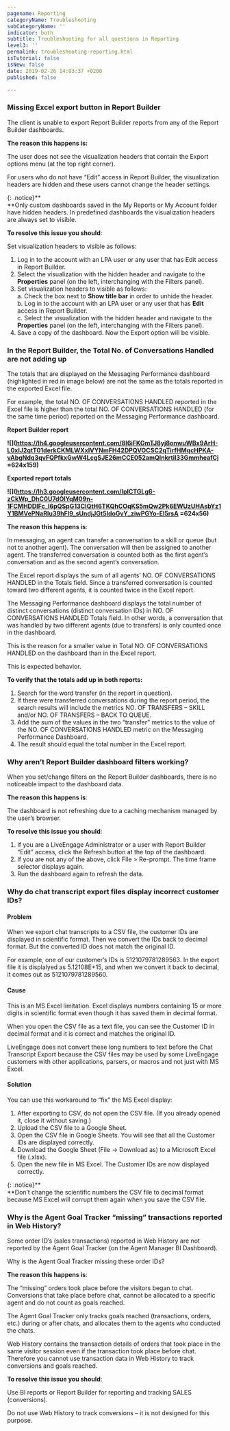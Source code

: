```yaml
---
pagename: Reporting
categoryName: Troubleshooting
subCategoryName: ''
indicator: both
subtitle: Troubleshooting for all questions in Reporting
level3: ''
permalink: troubleshooting-reporting.html
isTutorial: false
isNew: false
date: 2019-02-26 14:03:37 +0200
published: false

---
```

### Missing Excel export button in Report Builder

The client is unable to export Report Builder reports from any of the Report Builder dashboards.

**The reason this happens is:**

The user does not see the visualization headers that contain the Export options menu (at the top right corner).

For users who do not have “Edit” access in Report Builder, the visualization headers are hidden and these users cannot change the header settings.

{: .notice}**  
**Only custom dashboards saved in the My Reports or My Account folder have hidden headers. In predefined dashboards the visualization headers are always set to visible.

**To resolve this issue you should**:

Set visualization headers to visible as follows:

1. Log in to the account with an LPA user or any user that has Edit access in Report Builder.
2. Select the visualization with the hidden header and navigate to the **Properties** panel (on the left, interchanging with the Filters panel).
3. Set visualization headers to visible as follows:  
   a. Check the box next to **Show title bar** in order to unhide the header.  
   b. Log in to the account with an LPA user or any user that has **Edit** access in Report Builder.  
   c. Select the visualization with the hidden header and navigate to the **Properties** panel (on the left, interchanging with the Filters panel).
4. Save a copy of the dashboard. Now the Export option will be visible.

### In the Report Builder, the Total No. of Conversations Handled are not adding up

The totals that are displayed on the Messaging Performance dashboard (highlighted in red in image below) are not the same as the totals reported in the exported Excel file.

For example, the total NO. OF CONVERSATIONS HANDLED reported in the Excel file is higher than the total NO. OF CONVERSATIONS HANDLED (for the same time period) reported on the Messaging Performance dashboard.

**Report Builder report**

**![](https://lh4.googleusercontent.com/8I6iFKGmTJ8yj8onwuWBx9ArH-L0xlJ2qtT01derkCKMLWXxIVYNmFH42DPQVOCSC2qTirfHMqcHPKA-vAbgNdq3qvFQPfkxGwW4LcgSJE26mCCE052amQInkrtil33GmmheafCj =624x159)**

**Exported report totals**

**![](https://lh3.googleusercontent.com/IplCTGLg6-zCkWp_DhC0U7dOlYqM09n-1FCMHDDlFc_l6pQSpG13CIQtH6TKQhCOqKS5mQw2Pk6EWUzUHAsbYz1Y1BMVePNaRIu39hFl9_sUndjJGt5ldoGvY_ziwPGYo-El5rsA =624x56)**

**The reason this happens is**:

In messaging, an agent can transfer a conversation to a skill or queue (but not to another agent). The conversation will then be assigned to another agent. The transferred conversation is counted both as the first agent’s conversation and as the second agent’s conversation.

The Excel report displays the sum of all agents’ NO. OF CONVERSATIONS HANDLED in the Totals field. Since a transferred conversation is counted toward two different agents, it is counted twice in the Excel report.

The Messaging Performance dashboard displays the total number of distinct conversations (distinct conversation IDs) in NO. OF CONVERSATIONS HANDLED Totals field. In other words, a conversation that was handled by two different agents (due to transfers) is only counted once in the dashboard.

This is the reason for a smaller value in Total NO. OF CONVERSATIONS HANDLED on the dashboard than in the Excel report.

This is expected behavior.

**To verify that the totals add up in both reports:**

1. Search for the word transfer (in the report in question).
2. If there were transferred conversations during the report period, the search results will include the metrics NO. OF TRANSFERS – SKILL and/or NO. OF TRANSFERS – BACK TO QUEUE.
3. Add the sum of the values in the two “transfer” metrics to the value of the NO. OF CONVERSATIONS HANDLED metric on the Messaging Performance Dashboard.
4. The result should equal the total number in the Excel report.

### Why aren’t Report Builder dashboard filters working?

When you set/change filters on the Report Builder dashboards, there is no noticeable impact to the dashboard data.

**The reason this happens is**:

The dashboard is not refreshing due to a caching mechanism managed by the user’s browser.

**To resolve this issue you should**:

1. If you are a LiveEngage Administrator or a user with Report Builder “Edit” access, click the Refresh button at the top of the dashboard.
2. If you are not any of the above, click File > Re-prompt. The time frame selector displays again.
3. Run the dashboard again to refresh the data.

### Why do chat transcript export files display incorrect customer IDs?

#### Problem

When we export chat transcripts to a CSV file, the customer IDs are displayed in scientific format. Then we convert the IDs back to decimal format. But the converted ID does not match the original ID.

For example, one of our customer’s IDs is 5121079781289563. In the export file it is displalyed as 5.12108E+15, and when we convert it back to decimal, it comes out as 5121079781289560.

#### Cause

This is an MS Excel limitation. Excel displays numbers containing 15 or more digits in scientific format even though it has saved them in decimal format.

When you open the CSV file as a text file, you can see the Customer ID in decimal format and it is correct and matches the original ID.

LiveEngage does not convert these long numbers to text before the Chat Transcript Export because the CSV files may be used by some LiveEngage customers with other applications, parsers, or macros and not just with MS Excel.

#### Solution

You can use this workaround to “fix” the MS Excel display:

1. After exporting to CSV, do not open the CSV file. (If you already opened it, close it without saving.)
2. Upload the CSV file to a Google Sheet.
3. Open the CSV file in Google Sheets. You will see that all the Customer IDs are displayed correctly.
4. Download the Google Sheet (File -> Download as) to a Microsoft Excel file (.xlsx).
5. Open the new file in MS Excel. The Customer IDs are now displayed correctly.

{: .notice}**  
**Don’t change the scientific numbers the CSV file to decimal format because MS Excel will corrupt them again when you save the CSV file.

### Why is the Agent Goal Tracker “missing” transactions reported in Web History?

Some order ID’s (sales transactions) reported in Web History are not reported by the Agent Goal Tracker (on the Agent Manager BI Dashboard).

Why is the Agent Goal Tracker missing these order IDs?

**The reason this happens is**:

The “missing” orders took place before the visitors began to chat. Conversions that take place before chat, cannot be allocated to a specific agent and do not count as goals reached.

The Agent Goal Tracker only tracks goals reached (transactions, orders, etc.) during or after chats, and allocates them to the agents who conducted the chats.

Web History contains the transaction details of orders that took place in the same visitor session even if the transaction took place before chat. Therefore you cannot use transaction data in Web History to track conversions and goals reached.

**To resolve this issue you should**:

Use BI reports or Report Builder for reporting and tracking SALES (conversions).

Do not use Web History to track conversions – it is not designed for this purpose.